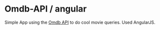 Omdb-API / angular
============

Simple App using the [Omdb API](http://www.omdbapi.com/) to do cool movie queries.
Used AngularJS.
